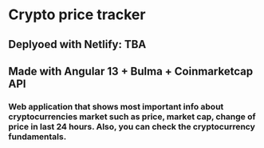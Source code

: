 # Crypto price tracker

## Deplyoed with Netlify: TBA

## Made with Angular 13 + Bulma + Coinmarketcap API

### Web application that shows most important info about cryptocurrencies market such as price, market cap, change of price in last 24 hours. Also, you can check the cryptocurrency fundamentals. 


